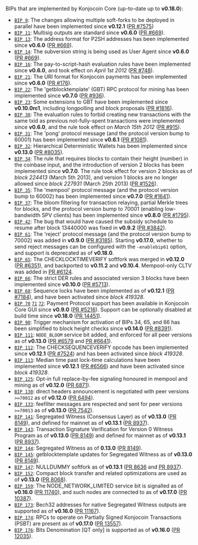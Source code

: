 BIPs that are implemented by Konjocoin Core (up-to-date up to **v0.18.0**):

* [`BIP 9`](https://github.com/konjocoin/bips/blob/master/bip-0009.mediawiki): The changes allowing multiple soft-forks to be deployed in parallel have been implemented since **v0.12.1**  ([PR #7575](https://github.com/konjocoin/konjocoin/pull/7575))
* [`BIP 11`](https://github.com/konjocoin/bips/blob/master/bip-0011.mediawiki): Multisig outputs are standard since **v0.6.0** ([PR #669](https://github.com/konjocoin/konjocoin/pull/669)).
* [`BIP 13`](https://github.com/konjocoin/bips/blob/master/bip-0013.mediawiki): The address format for P2SH addresses has been implemented since **v0.6.0** ([PR #669](https://github.com/konjocoin/konjocoin/pull/669)).
* [`BIP 14`](https://github.com/konjocoin/bips/blob/master/bip-0014.mediawiki): The subversion string is being used as User Agent since **v0.6.0** ([PR #669](https://github.com/konjocoin/konjocoin/pull/669)).
* [`BIP 16`](https://github.com/konjocoin/bips/blob/master/bip-0016.mediawiki): The pay-to-script-hash evaluation rules have been implemented since **v0.6.0**, and took effect on *April 1st 2012* ([PR #748](https://github.com/konjocoin/konjocoin/pull/748)).
* [`BIP 21`](https://github.com/konjocoin/bips/blob/master/bip-0021.mediawiki): The URI format for Konjocoin payments has been implemented since **v0.6.0** ([PR #176](https://github.com/konjocoin/konjocoin/pull/176)).
* [`BIP 22`](https://github.com/konjocoin/bips/blob/master/bip-0022.mediawiki): The 'getblocktemplate' (GBT) RPC protocol for mining has been implemented since **v0.7.0** ([PR #936](https://github.com/konjocoin/konjocoin/pull/936)).
* [`BIP 23`](https://github.com/konjocoin/bips/blob/master/bip-0023.mediawiki): Some extensions to GBT have been implemented since **v0.10.0rc1**, including longpolling and block proposals ([PR #1816](https://github.com/konjocoin/konjocoin/pull/1816)).
* [`BIP 30`](https://github.com/konjocoin/bips/blob/master/bip-0030.mediawiki): The evaluation rules to forbid creating new transactions with the same txid as previous not-fully-spent transactions were implemented since **v0.6.0**, and the rule took effect on *March 15th 2012* ([PR #915](https://github.com/konjocoin/konjocoin/pull/915)).
* [`BIP 31`](https://github.com/konjocoin/bips/blob/master/bip-0031.mediawiki): The 'pong' protocol message (and the protocol version bump to 60001) has been implemented since **v0.6.1** ([PR #1081](https://github.com/konjocoin/konjocoin/pull/1081)).
* [`BIP 32`](https://github.com/konjocoin/bips/blob/master/bip-0032.mediawiki): Hierarchical Deterministic Wallets has been implemented since **v0.13.0** ([PR #8035](https://github.com/konjocoin/konjocoin/pull/8035)).
* [`BIP 34`](https://github.com/konjocoin/bips/blob/master/bip-0034.mediawiki): The rule that requires blocks to contain their height (number) in the coinbase input, and the introduction of version 2 blocks has been implemented since **v0.7.0**. The rule took effect for version 2 blocks as of *block 224413* (March 5th 2013), and version 1 blocks are no longer allowed since *block 227931* (March 25th 2013) ([PR #1526](https://github.com/konjocoin/konjocoin/pull/1526)).
* [`BIP 35`](https://github.com/konjocoin/bips/blob/master/bip-0035.mediawiki): The 'mempool' protocol message (and the protocol version bump to 60002) has been implemented since **v0.7.0** ([PR #1641](https://github.com/konjocoin/konjocoin/pull/1641)).
* [`BIP 37`](https://github.com/konjocoin/bips/blob/master/bip-0037.mediawiki): The bloom filtering for transaction relaying, partial Merkle trees for blocks, and the protocol version bump to 70001 (enabling low-bandwidth SPV clients) has been implemented since **v0.8.0** ([PR #1795](https://github.com/konjocoin/konjocoin/pull/1795)).
* [`BIP 42`](https://github.com/konjocoin/bips/blob/master/bip-0042.mediawiki): The bug that would have caused the subsidy schedule to resume after block 13440000 was fixed in **v0.9.2** ([PR #3842](https://github.com/konjocoin/konjocoin/pull/3842)).
* [`BIP 61`](https://github.com/konjocoin/bips/blob/master/bip-0061.mediawiki): The 'reject' protocol message (and the protocol version bump to 70002) was added in **v0.9.0** ([PR #3185](https://github.com/konjocoin/konjocoin/pull/3185)). Starting **v0.17.0**, whether to send reject messages can be configured with the `-enablebip61` option, and support is deprecated as of **v0.18.0**.
* [`BIP 65`](https://github.com/konjocoin/bips/blob/master/bip-0065.mediawiki): The CHECKLOCKTIMEVERIFY softfork was merged in **v0.12.0** ([PR #6351](https://github.com/konjocoin/konjocoin/pull/6351)), and backported to **v0.11.2** and **v0.10.4**. Mempool-only CLTV was added in [PR #6124](https://github.com/konjocoin/konjocoin/pull/6124).
* [`BIP 66`](https://github.com/konjocoin/bips/blob/master/bip-0066.mediawiki): The strict DER rules and associated version 3 blocks have been implemented since **v0.10.0** ([PR #5713](https://github.com/konjocoin/konjocoin/pull/5713)).
* [`BIP 68`](https://github.com/konjocoin/bips/blob/master/bip-0068.mediawiki): Sequence locks have been implemented as of **v0.12.1**  ([PR #7184](https://github.com/konjocoin/konjocoin/pull/7184)), and have been activated since *block 419328*.
* [`BIP 70`](https://github.com/konjocoin/bips/blob/master/bip-0070.mediawiki) [`71`](https://github.com/konjocoin/bips/blob/master/bip-0071.mediawiki) [`72`](https://github.com/konjocoin/bips/blob/master/bip-0072.mediawiki): Payment Protocol support has been available in Konjocoin Core GUI since **v0.9.0** ([PR #5216](https://github.com/konjocoin/konjocoin/pull/5216)). Support can be optionally disabled at build time since **v0.18.0** ([PR 14451](https://github.com/konjocoin/konjocoin/pull/14451)).
* [`BIP 90`](https://github.com/konjocoin/bips/blob/master/bip-0090.mediawiki): Trigger mechanism for activation of BIPs 34, 65, and 66 has been simplified to block height checks since **v0.14.0** ([PR #8391](https://github.com/konjocoin/konjocoin/pull/8391)).
* [`BIP 111`](https://github.com/konjocoin/bips/blob/master/bip-0111.mediawiki): `NODE_BLOOM` service bit added, and enforced for all peer versions as of **v0.13.0** ([PR #6579](https://github.com/konjocoin/konjocoin/pull/6579) and [PR #6641](https://github.com/konjocoin/konjocoin/pull/6641)).
* [`BIP 112`](https://github.com/konjocoin/bips/blob/master/bip-0112.mediawiki): The CHECKSEQUENCEVERIFY opcode has been implemented since **v0.12.1** ([PR #7524](https://github.com/konjocoin/konjocoin/pull/7524)) and has been activated since *block 419328*.
* [`BIP 113`](https://github.com/konjocoin/bips/blob/master/bip-0113.mediawiki): Median time past lock-time calculations have been implemented since **v0.12.1** ([PR #6566](https://github.com/konjocoin/konjocoin/pull/6566)) and have been activated since *block 419328*.
* [`BIP 125`](https://github.com/konjocoin/bips/blob/master/bip-0125.mediawiki): Opt-in full replace-by-fee signaling honoured in mempool and mining as of **v0.12.0** ([PR 6871](https://github.com/konjocoin/konjocoin/pull/6871)).
* [`BIP 130`](https://github.com/konjocoin/bips/blob/master/bip-0130.mediawiki): direct headers announcement is negotiated with peer versions `>=70012` as of **v0.12.0** ([PR 6494](https://github.com/konjocoin/konjocoin/pull/6494)).
* [`BIP 133`](https://github.com/konjocoin/bips/blob/master/bip-0133.mediawiki): feefilter messages are respected and sent for peer versions `>=70013` as of **v0.13.0** ([PR 7542](https://github.com/konjocoin/konjocoin/pull/7542)).
* [`BIP 141`](https://github.com/konjocoin/bips/blob/master/bip-0141.mediawiki): Segregated Witness (Consensus Layer) as of **v0.13.0** ([PR 8149](https://github.com/konjocoin/konjocoin/pull/8149)), and defined for mainnet as of **v0.13.1** ([PR 8937](https://github.com/konjocoin/konjocoin/pull/8937)).
* [`BIP 143`](https://github.com/konjocoin/bips/blob/master/bip-0143.mediawiki): Transaction Signature Verification for Version 0 Witness Program as of **v0.13.0** ([PR 8149](https://github.com/konjocoin/konjocoin/pull/8149)) and defined for mainnet as of **v0.13.1** ([PR 8937](https://github.com/konjocoin/konjocoin/pull/8937)).
* [`BIP 144`](https://github.com/konjocoin/bips/blob/master/bip-0144.mediawiki): Segregated Witness as of **0.13.0** ([PR 8149](https://github.com/konjocoin/konjocoin/pull/8149)).
* [`BIP 145`](https://github.com/konjocoin/bips/blob/master/bip-0145.mediawiki): getblocktemplate updates for Segregated Witness as of **v0.13.0** ([PR 8149](https://github.com/konjocoin/konjocoin/pull/8149)).
* [`BIP 147`](https://github.com/konjocoin/bips/blob/master/bip-0147.mediawiki): NULLDUMMY softfork as of **v0.13.1** ([PR 8636](https://github.com/konjocoin/konjocoin/pull/8636) and [PR 8937](https://github.com/konjocoin/konjocoin/pull/8937)).
* [`BIP 152`](https://github.com/konjocoin/bips/blob/master/bip-0152.mediawiki): Compact block transfer and related optimizations are used as of **v0.13.0** ([PR 8068](https://github.com/konjocoin/konjocoin/pull/8068)).
* [`BIP 159`](https://github.com/konjocoin/bips/blob/master/bip-0159.mediawiki): The NODE_NETWORK_LIMITED service bit is signalled as of **v0.16.0** ([PR 11740](https://github.com/konjocoin/konjocoin/pull/11740)), and such nodes are connected to as of **v0.17.0** ([PR 10387](https://github.com/konjocoin/konjocoin/pull/10387)).
* [`BIP 173`](https://github.com/konjocoin/bips/blob/master/bip-0173.mediawiki): Bech32 addresses for native Segregated Witness outputs are supported as of **v0.16.0** ([PR 11167](https://github.com/konjocoin/konjocoin/pull/11167)).
* [`BIP 174`](https://github.com/konjocoin/bips/blob/master/bip-0174.mediawiki): RPCs to operate on Partially Signed Konjocoin Transactions (PSBT) are present as of **v0.17.0** ([PR 13557](https://github.com/konjocoin/konjocoin/pull/13557)).
* [`BIP 176`](https://github.com/konjocoin/bips/blob/master/bip-0176.mediawiki): Bits Denomination [QT only] is supported as of **v0.16.0** ([PR 12035](https://github.com/konjocoin/konjocoin/pull/12035)).
